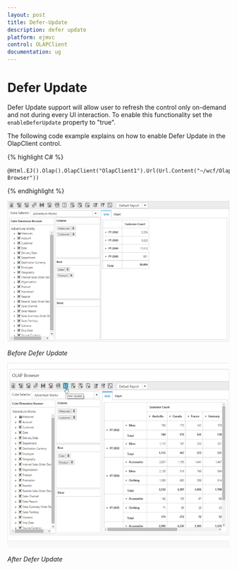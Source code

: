 ```yaml
---
layout: post
title: Defer-Update
description: defer update
platform: ejmvc
control: OLAPClient
documentation: ug
---
```


# Defer Update

Defer Update support will allow user to refresh the control only on-demand and not during every UI interaction.  To enable this functionality set the `enableDeferUpdate` property to "true".

The following code example explains on how to enable Defer Update in the OlapClient control.

{% highlight C# %}

    @Html.EJ().Olap().OlapClient("OlapClient1").Url(Url.Content("~/wcf/OlapClientService.svc")).EnableDeferUpdate(true).Title("OLAP Browser"))

{% endhighlight %}


![](Defer-Update_images/Defer-Update_images1.png)

_Before Defer Update_


![](Defer-Update_images/Defer-Update_images2.png)

_After Defer Update_



